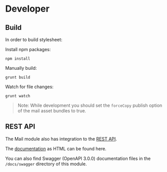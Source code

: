 Developer
=========

Build
-----

In order to build stylesheet:

Install npm packages:

```
npm install
```

Manually build:

```
grunt build
```

Watch for file changes:

```
grunt watch
```

> Note: While development you should set the `forceCopy` publish option of the mail asset bundles to true.


REST API
--------

The Mail module also has integration to the [REST API](https://www.humhub.com/en/marketplace/rest/).

The [documentation](https://www.humhub.com/en/marketplace/mail/docs/swagger/mail.html) as HTML can be found here.

You can also find Swagger (OpenAPI 3.0.0) documentation files in the `/docs/swagger` directory of this module.
